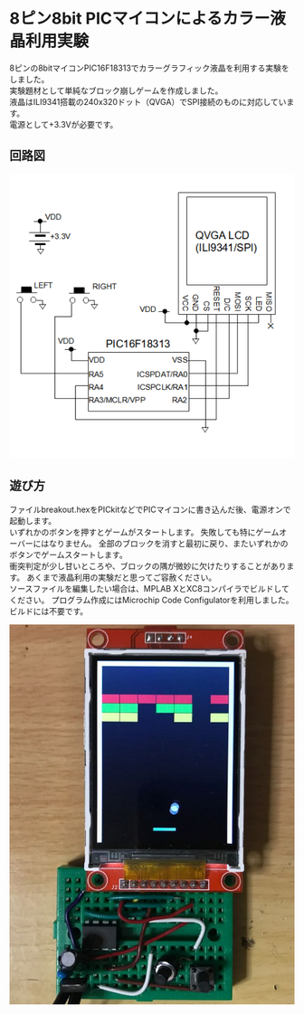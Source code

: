 # 8ピン8bit PICマイコンによるカラー液晶利用実験
8ピンの8bitマイコンPIC16F18313でカラーグラフィック液晶を利用する実験をしました。  
実験題材として単純なブロック崩しゲームを作成しました。  
液晶はILI9341搭載の240x320ドット（QVGA）でSPI接続のものに対応しています。  
電源として+3.3Vが必要です。  
  
## 回路図
![](schematic.png)  
  
## 遊び方
ファイルbreakout.hexをPICkitなどでPICマイコンに書き込んだ後、電源オンで起動します。  
いずれかのボタンを押すとゲームがスタートします。
失敗しても特にゲームオーバーにはなりません。
全部のブロックを消すと最初に戻り、またいずれかのボタンでゲームスタートします。  
衝突判定が少し甘いところや、ブロックの隅が微妙に欠けたりすることがあります。
あくまで液晶利用の実験だと思ってご容赦ください。  
ソースファイルを編集したい場合は、MPLAB XとXC8コンパイラでビルドしてください。
プログラム作成にはMicrochip Code Configulatorを利用しました。ビルドには不要です。  
  
![](breakout.jpg)  
